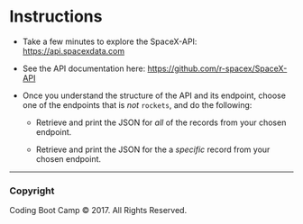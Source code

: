 # Instructions

* Take a few minutes to explore the SpaceX-API: https://api.spacexdata.com

* See the API documentation here: https://github.com/r-spacex/SpaceX-API

* Once you understand the structure of the API and its endpoint, choose one of the endpoints that is _not_ `rockets`, and do the following:

  * Retrieve and print the JSON for _all_ of the records from your chosen endpoint.

  * Retrieve and print the JSON for the a _specific_ record from your chosen endpoint.

- - -

### Copyright

Coding Boot Camp © 2017. All Rights Reserved.
